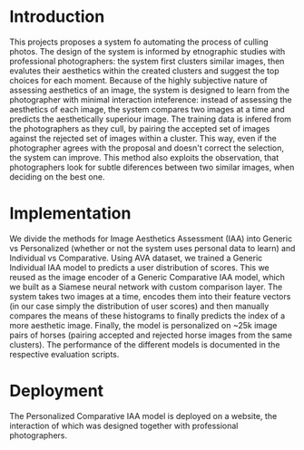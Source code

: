 # Introduction

This projects proposes a system fo automating the process of culling photos. The design of the system is informed by etnographic studies with professional photographers: the system first clusters similar images, then evalutes their aesthetics within the created clusters and suggest the top choices for each moment. Because of the highly subjective nature of assessing aesthetics of an image, the system is designed to learn from the photographer with minimal interaction inteference: instead of assessing the aesthetics of each image, the system compares two images at a time and predicts the aesthetically superiour image. The training data is infered from the photographers as they cull, by pairing the accepted set of images against the rejected set of images within a cluster. This way, even if the photographer agrees with the proposal and doesn't correct the selection, the system can improve. This method also exploits the observation, that photographers look for subtle diferences between two similar images, when deciding on the best one.

# Implementation

We divide the methods for Image Aesthetics Assessment (IAA) into Generic vs Personalized (whether or not the system uses personal data to learn) and Individual vs Comparative. Using AVA dataset, we trained a Generic Individual IAA model to predicts a user distribution of scores. This we reused as the image encoder of a Generic Comparative IAA model, which we built as a Siamese neural network with custom comparison layer. The system takes two images at a time, encodes them into their feature vectors (in our case simply the distribution of user scores) and then manually compares the means of these histograms to finally predicts the index of a more aesthetic image. Finally, the model is personalized on ~25k image pairs of horses (pairing accepted and rejected horse images from the same clusters). The performance of the different models is documented in the respective evaluation scripts.

# Deployment

The Personalized Comparative IAA model is deployed on a website, the interaction of which was designed together with professional photographers.




